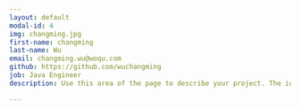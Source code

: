 ```yaml
---
layout: default
modal-id: 4
img: changming.jpg
first-name: changming
last-name: Wu
email: changming.wu@woqu.com
github: https://github.com/wuchangming
job: Java Engineer
description: Use this area of the page to describe your project. The icon above is part of a free icon set by <a href="https://sellfy.com/p/8Q9P/jV3VZ/">Flat Icons</a>. On their website, you can download their free set with 16 icons, or you can purchase the entire set with 146 icons for only $12!

---
```

